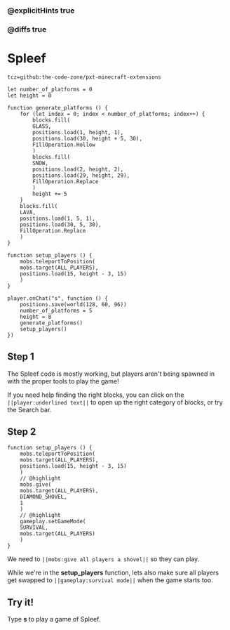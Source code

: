 ### @explicitHints true

### @diffs true

# Spleef

```package
tcz=github:the-code-zone/pxt-minecraft-extensions
```

```template
let number_of_platforms = 0
let height = 0

function generate_platforms () {
    for (let index = 0; index < number_of_platforms; index++) {
        blocks.fill(
        GLASS,
        positions.load(1, height, 1),
        positions.load(30, height + 5, 30),
        FillOperation.Hollow
        )
        blocks.fill(
        SNOW,
        positions.load(2, height, 2),
        positions.load(29, height, 29),
        FillOperation.Replace
        )
        height += 5
    }
    blocks.fill(
    LAVA,
    positions.load(1, 5, 1),
    positions.load(30, 5, 30),
    FillOperation.Replace
    )
}

function setup_players () {
    mobs.teleportToPosition(
    mobs.target(ALL_PLAYERS),
    positions.load(15, height - 3, 15)
    )
}

player.onChat("s", function () {
    positions.save(world(128, 60, 96))
    number_of_platforms = 5
    height = 8
    generate_platforms()
    setup_players()
})
```

## Step 1

The Spleef code is mostly working, but players aren't being spawned in with the proper tools to play the game!

If you need help finding the right blocks, you can click on the ``||player:underlined text||`` to open up the right category of blocks, or try the Search bar.

## Step 2

```blocks
function setup_players () {
    mobs.teleportToPosition(
    mobs.target(ALL_PLAYERS),
    positions.load(15, height - 3, 15)
    )
    // @highlight
    mobs.give(
    mobs.target(ALL_PLAYERS),
    DIAMOND_SHOVEL,
    1
    )
    // @highlight
    gameplay.setGameMode(
    SURVIVAL,
    mobs.target(ALL_PLAYERS)
    )
}
```

We need to ``||mobs:give all players a shovel||`` so they can play.

While we're in the **setup_players** function, lets also make sure all players get swapped to ``||gameplay:survival mode||`` when the game starts too. 

## Try it!

Type **s** to play a game of Spleef.
